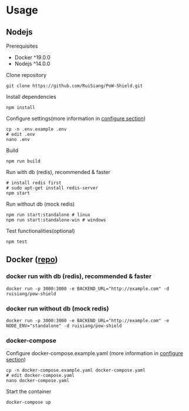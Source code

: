 # Usage

## Nodejs

Prerequisites
+ Docker ^19.0.0
+ Nodejs ^14.0.0

Clone repository

```
git clone https://github.com/RuiSiang/PoW-Shield.git
```

Install dependencies

```
npm install
```

Configure settings(more information in [configure section](CONFIGURE.md))

```
cp -n .env.example .env
# edit .env
nano .env
```

Build

```
npm run build
```

Run with db (redis), recommended & faster
```
# install redis first
# sudo apt-get install redis-server
npm start
```

Run without db (mock redis)

```
npm run start:standalone # linux
npm run start:standalone-win # windows
```

Test functionalities(optional)

```
npm test
```

## Docker ([repo](https://hub.docker.com/repository/docker/ruisiang/pow-shield))

### docker run with db (redis), recommended & faster

```
docker run -p 3000:3000 -e BACKEND_URL="http://example.com" -d ruisiang/pow-shield
```

### docker run without db (mock redis)

```
docker run -p 3000:3000 -e BACKEND_URL="http://example.com" -e NODE_ENV="standalone" -d ruisiang/pow-shield
```

### docker-compose

Configure docker-compose.example.yaml (more information in [configure section](CONFIGURE.md))

```
cp -n docker-compose.example.yaml docker-compose.yaml
# edit docker-compose.yaml
nano docker-compose.yaml
```

Start the container

```
docker-compose up
```
